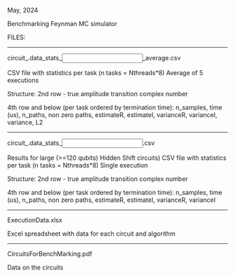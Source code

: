 
May, 2024

Benchmarking Feynman MC simulator

FILES:

********

circuit_<ID>.data_stats_<algorithm>_<input state>_<output state>_<Nsamples>_<Nthreads>_average.csv

CSV file with statistics per task (n tasks = Nthreads*8)
Average of 5 executions

Structure:
2nd row - true amplitude transition complex number

4th row and below (per task ordered by termination time):
n_samples, time (us), n_paths, non zero paths, estimateR, estimateI, varianceR, varianceI, variance, L2

********

circuit_<ID>.data_stats_<algorithm>_<input state>_<output state>_<Nsamples>_<Nthreads>.csv

Results for large (>=120 qubits) Hidden Shift circuits)
CSV file with statistics per task (n tasks = Nthreads*8)
Single execution

Structure:
2nd row - true amplitude transition complex number

4th row and below (per task ordered by termination time):
n_samples, time (us), n_paths, non zero paths, estimateR, estimateI, varianceR, varianceI

*********

ExecutionData.xlsx

Excel spreadsheet with data for each circuit and algorithm

*********

CircuitsForBenchMarking.pdf

Data on the circuits
